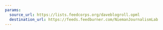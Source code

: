 ```yaml
---
params:
  source_url: https://lists.feedcorps.org/daveblogroll.opml
  destination_url: https://feeds.feedburner.com/NiemanJournalismLab
---
```

